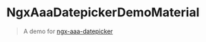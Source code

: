 # NgxAaaDatepickerDemoMaterial
>A demo for [ngx-aaa-datepicker](https://www.npmjs.com/package/ngx-aaa-datepicker)

